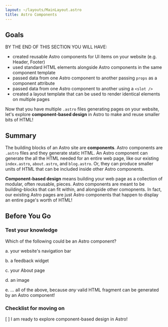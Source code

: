 ```yaml
---
layout: ~/layouts/MainLayout.astro
title: Astro Components
---
```


## Goals

BY THE END OF THIS SECTION YOU WILL HAVE:
- created reusable Astro components for UI items on your website (e.g. Header, Footer)
- used standard HTML elements alongside Astro components in the same component template
- passed data from one Astro component to another passing `props` as a component attribute
- passed data from one Astro component to another using a `<slot />`
- created a layout template that can be used to render identical elements on multiple pages


Now that you have multiple `.astro` files generating pages on your website, let's explore **component-based design** in Astro to make and reuse smaller bits of HTML!

## Summary
The building blocks of an Astro site are **components**. Astro components are `.astro` files and they generate static HTML. An Astro component can generate the all the HTML needed for an entire web page, like our existing `index.astro`, `about.astro`, and `blog.astro`. Or, they can produce smaller units of HTML that can be included inside other Astro components.

**Component-based design** means building your web page as a collection of modular, often reusable, pieces. Astro components are meant to be building-blocks that can fit within, and alongside other comopnents. In fact, our existing Astro pages are just Astro components that happen to display an entire page's worth of HTML!

## Before You Go

### Test your knowledge

Which of the following could be an Astro component?

a. your website's navigation bar

b. a feedback widget

c. your About page

d. an image

e. ... all of the above, because *any* valid HTML fragment can be generated by an Astro component!


### Checklist for moving on
[ ] I am ready to explore component-based design in Astro!
